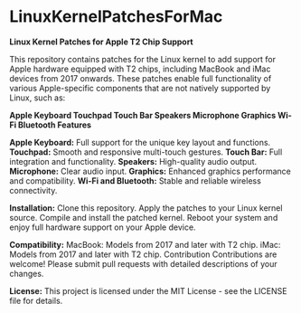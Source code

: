 # LinuxKernelPatchesForMac

**Linux Kernel Patches for Apple T2 Chip Support**

This repository contains patches for the Linux kernel to add support for Apple hardware equipped with T2 chips, including MacBook and iMac devices from 2017 onwards. These patches enable full functionality of various Apple-specific components that are not natively supported by Linux, such as:

**Apple Keyboard
Touchpad
Touch Bar
Speakers
Microphone
Graphics
Wi-Fi
Bluetooth
Features**

**Apple Keyboard:** Full support for the unique key layout and functions.
**Touchpad:** Smooth and responsive multi-touch gestures.
**Touch Bar:** Full integration and functionality.
**Speakers:** High-quality audio output.
**Microphone:** Clear audio input.
**Graphics:** Enhanced graphics performance and compatibility.
**Wi-Fi and Bluetooth:** Stable and reliable wireless connectivity.

**Installation:**
Clone this repository.
Apply the patches to your Linux kernel source.
Compile and install the patched kernel.
Reboot your system and enjoy full hardware support on your Apple device.

**Compatibility:**
MacBook: Models from 2017 and later with T2 chip.
iMac: Models from 2017 and later with T2 chip.
Contribution
Contributions are welcome! Please submit pull requests with detailed descriptions of your changes.

**License:**
This project is licensed under the MIT License - see the LICENSE file for details.
